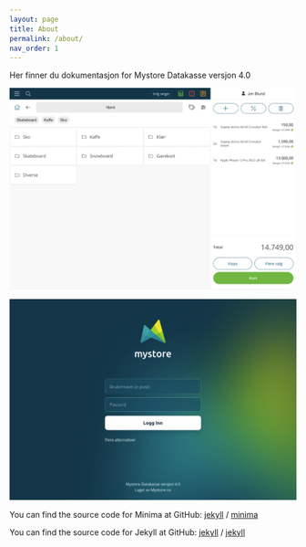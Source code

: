 ```yaml
---
layout: page
title: About
permalink: /about/
nav_order: 1
---
```


Her finner du dokumentasjon for Mystore Datakasse versjon 4.0

![pos-v4](assets/images/datakasse-v4.jpeg)

![login](assets/images/pos-4.0-login.jpg)


You can find the source code for Minima at GitHub:
[jekyll][jekyll-organization] /
[minima](https://github.com/jekyll/minima)

You can find the source code for Jekyll at GitHub:
[jekyll][jekyll-organization] /
[jekyll](https://github.com/jekyll/jekyll)


[jekyll-organization]: https://github.com/jekyll
